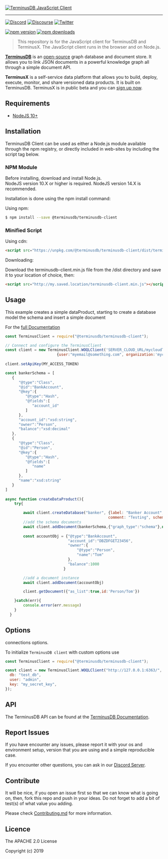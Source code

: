 [![TerminusDB JavaScript Client](https://assets.terminusdb.com/readmes/terminusdb-client-js/header.gif)][terminusdb-client-js-docs]

[terminusdb-client-js-docs]: https://terminusdb.github.io/terminusdb-client-js/

---

[![Discord](https://img.shields.io/discord/689805612053168129?label=Discord&logo=Discord&style=plastic)](https://discord.gg/yTJKAma)
[![Discourse](https://img.shields.io/discourse/topics?color=yellow&logo=Discourse&server=https%3A%2F%2Fdiscuss.terminusdb.com%2F&style=plastic)](https://discuss.terminusdb.com/)
[![Twitter](https://img.shields.io/twitter/follow/terminusdb?color=skyblue&label=Follow%20on%20Twitter&logo=twitter&style=flat)](https://twitter.com/TerminusDB)

[![npm version](https://img.shields.io/npm/v/@terminusdb/terminusdb-client?logo=npm)](https://www.npmjs.com/package/@terminusdb/terminusdb-client)
[![npm downloads](https://img.shields.io/npm/dw/@terminusdb/terminusdb-client?color=red&label=npm%20package&logo=npm&style=flat)](https://www.npmjs.com/package/@terminusdb/terminusdb-client)

> This repository is for the JavaScript client for TerminusDB and TerminusX. The
> JavaScript client runs in the browser and on Node.js.

[**TerminusDB**][terminusdb] is an [open-source][terminusdb-repo] graph database
and document store. It allows you to link JSON documents in a powerful knowledge
graph all through a simple document API.

[terminusdb]: https://terminusdb.com/
[terminusdb-docs]: https://terminusdb.com/docs/
[terminusdb-repo]: https://github.com/terminusdb/terminusdb

**TerminusX** is a self-service data platform that allows you to build, deploy,
execute, monitor, and share versioned data products. It is built on TerminusDB.
TerminusX is in public beta and you can [sign up now][dashboard].

[dashboard]: https://dashboard.terminusdb.com/

## Requirements

- [NodeJS 10+](https://nodejs.org/en/)

## Installation

TerminusDB Client can be used as either a Node.js module available through the npm registry, or directly included in web-sites by including the script tag below.

### NPM Module

Before installing, download and install Node.js.<br> 
NodeJS version 10.X or higher is required. NodeJS version 14.X is recommended.

Installation is done using the npm install command:

Using npm:

```bash
$ npm install --save @terminusdb/terminusdb-client
```

### Minified Script

Using cdn:

```html
<script src="https://unpkg.com/@terminusdb/terminusdb-client/dist/terminusdb-client.min.js"></script>
```

Downloading:

Download the terminusdb-client.min.js file from the /dist directory and save it to your location of choice, then:

```html
<script src="http://my.saved.location/terminusdb-client.min.js"></script>
```

## Usage

This example creates a simple dataProduct, starting to create a database model the schema
and insert a simple document

For the [full Documentation][terminusdb-client-js-docs]

```javascript
const TerminusClient = require("@terminusdb/terminusdb-client");

// Connect and configure the TerminusClient
const client = new TerminusClient.WOQLClient('SERVER_CLOUD_URL/mycloudTeam',
                       {user:"myemail@something.com", organization:'mycloudTeam'})
                                            
client.setApiKey(MY_ACCESS_TOKEN)

const bankerSchema = [
   {
      "@type":"Class",
      "@id":"BankAccount",
      "@key":{
         "@type":"Hash",
         "@fields":[
            "account_id"
         ]
      },
      "account_id":"xsd:string",
      "owner":"Person",
      "balance":"xsd:decimal"
   },
   {
      "@type":"Class",
      "@id":"Person",
      "@key":{
         "@type":"Hash",
         "@fields":[
            "name"
         ]
      },
      "name":"xsd:string"
   }
]
 
async function createDataProduct(){
    try{

        await client.createDatabase("banker", {label: "Banker Account", 
                                              comment: "Testing", schema: true})
        //add the schema documents
        await client.addDocument(bankerSchema,{"graph_type":"schema"},null,"add new schema") 
    
        const accountObj = {"@type":"BankAccount",
                            "account_id":"DBZDFGET23456",
                            "owner":{
                                "@type":"Person",
                                "name":"Tom"
                            },
                            "balance":1000
                          }

        //add a document instance
        await client.addDocument(accountObj)

        client.getDocument({"as_list":true,id:'Person/Tom'})

    }catch(err){
        console.error(err.message)
    }
  }

```

## Options

connections options.

To initialize `TerminusDB client` with custom options use

```js
const TerminusClient = require("@terminusdb/terminusdb-client");

const client = new TerminusClient.WOQLClient("http://127.0.0.1:6363/", {
  db: "test_db",
  user: "admin",
  key: "my_secret_key",
});
```

## API

The TerminusDB API can be found at the [TerminusDB Documentation][terminusdb-docs].

## Report Issues

If you have encounter any issues, please report it with your os and environment setup, version that you are using and a simple reproducible case.

If you encounter other questions, you can ask in our [Discord Server](https://discord.gg/hTU3XWSzuZ).

## Contribute

It will be nice, if you open an issue first so that we can know what is going on, then, fork this repo and push in your ideas. Do not forget to add a bit of test(s) of what value you adding.

Please check [Contributing.md](Contributing.md) for more information.

## Licence

The APACHE 2.0 License

Copyright (c) 2019
